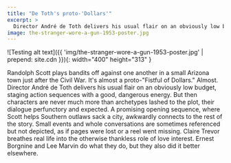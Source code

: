 ```yaml
---
title: "De Toth's proto-'Dollars'"
excerpt: > 
  Director André de Toth delivers his usual flair on an obviously low budget, staging action sequences with a good, dangerous energy, but the characters are never much more than archetypes.
image: the-stranger-wore-a-gun-1953-poster.jpg
---
```


![Testing alt text]({{ 'img/the-stranger-wore-a-gun-1953-poster.jpg' | prepend: site.cdn }}){: width="400" height="313" }

Randolph Scott plays bandits off against one another in a small Arizona town just after the Civil War. It's almost a proto-"Fistful of Dollars." Almost. Director André de Toth delivers his usual flair on an obviously low budget, staging action sequences with a good, dangerous energy. But then characters are never much more than archetypes lashed to the plot, their dialogue perfunctory and expected. A promising opening sequence, where Scott helps Southern outlaws sack a city, awkwardly connects to the rest of the story. Small events and whole conversations are sometimes referenced but not depicted, as if pages were lost or a reel went missing. Claire Trevor breathes real life into the otherwise thankless role of love interest. Ernest Borgnine and Lee Marvin do what they do, but they also did it better elsewhere.

